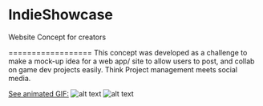 # IndieShowcase
Website Concept for creators

==================
This concept was developed as a challenge to make a mock-up idea for a web app/ site to allow users to post, and collab on game dev projects easily.
Think Project management meets social media. 

[See animated GIF:](https://i.imgur.com/4J8rDSf.gif)
![alt text](https://i.imgur.com/hPuog47.png)
![alt text](https://i.imgur.com/fRDkJcJ.png)
